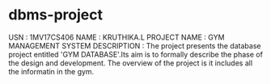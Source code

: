 # dbms-project
USN : 1MV17CS406
NAME : KRUTHIKA.L
PROJECT NAME : GYM MANAGEMENT SYSTEM
DESCRIPTION :
     The project presents the database project entitled 'GYM DATABASE'.Its aim is to formally describe the phase of the design and development.
     The overview of the project is it includes all the informatin in the gym.
